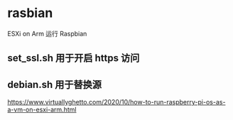 # rasbian

ESXi on Arm 运行 Raspbian

## set_ssl.sh 用于开启 https 访问

## debian.sh 用于替换源

https://www.virtuallyghetto.com/2020/10/how-to-run-raspberry-pi-os-as-a-vm-on-esxi-arm.html
